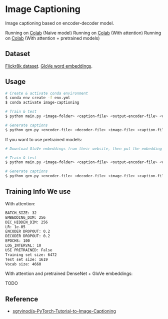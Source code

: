 # Image Captioning

Image captioning based on encoder-decoder model.

Running on [Colab](https://colab.research.google.com/drive/1Dp2F2DOZG8uALnBV_J-972s6QEGucmN2?usp=sharing) (Naive model)
Running on [Colab](https://colab.research.google.com/drive/1oAfCxGen_zY_KlamhHKcmKGZ24w2U7Gc?usp=sharing) (With attention)
Running on [Colab](https://colab.research.google.com/drive/1GeUnHgA_dRFfEMkZ02PqXA_M430GtJoW?usp=sharing) (With attention + pretrained models)

## Dataset

[Flickr8k dataset](https://www.kaggle.com/adityajn105/flickr8k?select=Images).
[GloVe word embeddings](https://nlp.stanford.edu/projects/glove/).

## Usage

```bash
# Create & activate conda environment
$ conda env create -f env.yml
$ conda activate image-captioning

# Train & test
$ python main.py <image-folder> <caption-file> <output-encoder-file> <output-decoder-file>

# Generate captions
$ python gen.py <encoder-file> <decoder-file> <image-file> <caption-file>
```

If you want to use pretrained models:

```bash
# Download GloVe embeddings from their website, then put the embedding file you want under data/

# Train & test
$ python main.py <image-folder> <caption-file> <output-encoder-file> <output-decoder-file> --embedding-dim <emb-dim> --use-pretrained

# Generate captions
$ python gen.py <encoder-file> <decoder-file> <image-file> <caption-file> --embedding-dim <emb-dim> --use-pretrained
```

## Training Info We use

With attention:

```bash
BATCH_SIZE: 32
EMBEDDING_DIM: 256
DEC_HIDDEN_DIM: 256
LR: 1e-05
ENCODER DROPOUT: 0.2
DECODER DROPOUT: 0.2
EPOCHS: 100
LOG_INTERVAL: 10
USE PRETRAINED: False
Training set size: 6472
Test set size: 1619
Vocab size: 4660
```

With attention and pretrained DenseNet + GloVe embeddings:

TODO

## Reference

- [sgrvinod/a-PyTorch-Tutorial-to-Image-Captioning](https://github.com/sgrvinod/a-PyTorch-Tutorial-to-Image-Captioning)
